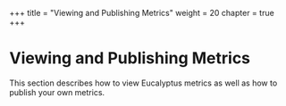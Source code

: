 +++
title = "Viewing and Publishing Metrics"
weight = 20
chapter = true
+++


# Viewing and Publishing Metrics
This section describes how to view Eucalyptus metrics as well as how to publish your own metrics.


